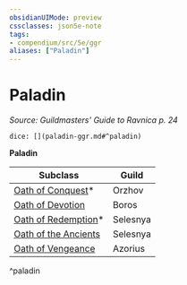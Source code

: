```yaml
---
obsidianUIMode: preview
cssclasses: json5e-note
tags:
- compendium/src/5e/ggr
aliases: ["Paladin"]
---
```

# Paladin
*Source: Guildmasters' Guide to Ravnica p. 24* 

`dice: [](paladin-ggr.md#^paladin)`

**Paladin**

| Subclass | Guild |
|----------|-------|
| [Oath of Conquest](z_compendium/classes/paladin-oath-of-conquest-xge.md)* | Orzhov |
| [Oath of Devotion](z_compendium/classes/paladin-oath-of-devotion.md) | Boros |
| [Oath of Redemption](z_compendium/classes/paladin-oath-of-redemption-xge.md)* | Selesnya |
| [Oath of the Ancients](z_compendium/classes/paladin-oath-of-the-ancients.md) | Selesnya |
| [Oath of Vengeance](z_compendium/classes/paladin-oath-of-vengeance.md) | Azorius |
^paladin